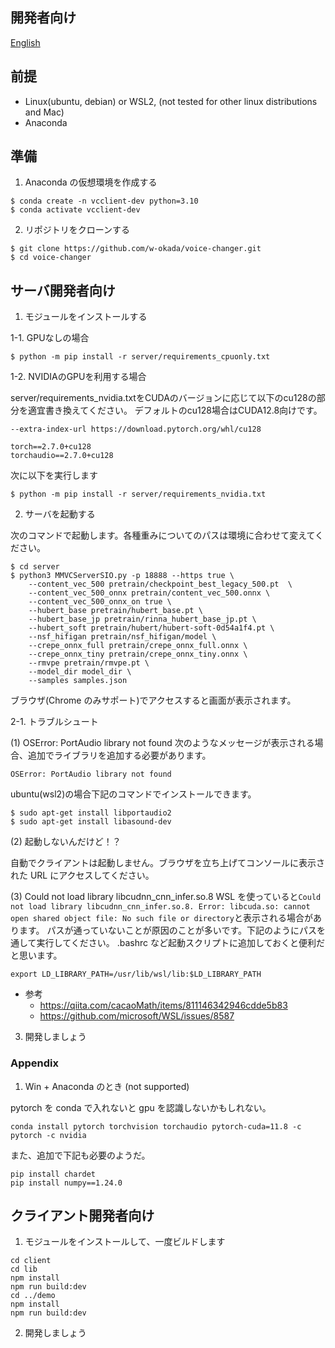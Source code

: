 ## 開発者向け

[English](/README_dev_en.md)

## 前提

- Linux(ubuntu, debian) or WSL2, (not tested for other linux distributions and Mac)
- Anaconda

## 準備

1. Anaconda の仮想環境を作成する

```
$ conda create -n vcclient-dev python=3.10
$ conda activate vcclient-dev
```

2. リポジトリをクローンする

```
$ git clone https://github.com/w-okada/voice-changer.git
$ cd voice-changer
```

## サーバ開発者向け

1. モジュールをインストールする

1-1. GPUなしの場合

```
$ python -m pip install -r server/requirements_cpuonly.txt
```

1-2. NVIDIAのGPUを利用する場合

server/requirements_nvidia.txtをCUDAのバージョンに応じて以下のcu128の部分を適宜書き換えてください。
デフォルトのcu128場合はCUDA12.8向けです。

```
--extra-index-url https://download.pytorch.org/whl/cu128

torch==2.7.0+cu128
torchaudio==2.7.0+cu128
```

次に以下を実行します

```
$ python -m pip install -r server/requirements_nvidia.txt
```

2. サーバを起動する

次のコマンドで起動します。各種重みについてのパスは環境に合わせて変えてください。

```
$ cd server
$ python3 MMVCServerSIO.py -p 18888 --https true \
    --content_vec_500 pretrain/checkpoint_best_legacy_500.pt  \
    --content_vec_500_onnx pretrain/content_vec_500.onnx \
    --content_vec_500_onnx_on true \
    --hubert_base pretrain/hubert_base.pt \
    --hubert_base_jp pretrain/rinna_hubert_base_jp.pt \
    --hubert_soft pretrain/hubert/hubert-soft-0d54a1f4.pt \
    --nsf_hifigan pretrain/nsf_hifigan/model \
    --crepe_onnx_full pretrain/crepe_onnx_full.onnx \
    --crepe_onnx_tiny pretrain/crepe_onnx_tiny.onnx \
    --rmvpe pretrain/rmvpe.pt \
    --model_dir model_dir \
    --samples samples.json
```

ブラウザ(Chrome のみサポート)でアクセスすると画面が表示されます。

2-1. トラブルシュート

(1) OSError: PortAudio library not found
次のようなメッセージが表示される場合、追加でライブラリを追加する必要があります。

```
OSError: PortAudio library not found
```

ubuntu(wsl2)の場合下記のコマンドでインストールできます。

```
$ sudo apt-get install libportaudio2
$ sudo apt-get install libasound-dev
```

(2) 起動しないんだけど！？

自動でクライアントは起動しません。ブラウザを立ち上げてコンソールに表示された URL にアクセスしてください。

(3) Could not load library libcudnn_cnn_infer.so.8
WSL を使っていると`Could not load library libcudnn_cnn_infer.so.8. Error: libcuda.so: cannot open shared object file: No such file or directory`と表示される場合があります。
パスが通っていないことが原因のことが多いです。下記のようにパスを通して実行してください。
.bashrc など起動スクリプトに追加しておくと便利だと思います。

```
export LD_LIBRARY_PATH=/usr/lib/wsl/lib:$LD_LIBRARY_PATH
```

- 参考
  - https://qiita.com/cacaoMath/items/811146342946cdde5b83
  - https://github.com/microsoft/WSL/issues/8587

3. 開発しましょう

### Appendix

1. Win + Anaconda のとき (not supported)

pytorch を conda で入れないと gpu を認識しないかもしれない。

```
conda install pytorch torchvision torchaudio pytorch-cuda=11.8 -c pytorch -c nvidia
```

また、追加で下記も必要のようだ。

```
pip install chardet
pip install numpy==1.24.0
```

## クライアント開発者向け

1. モジュールをインストールして、一度ビルドします

```
cd client
cd lib
npm install
npm run build:dev
cd ../demo
npm install
npm run build:dev
```

2. 開発しましょう
